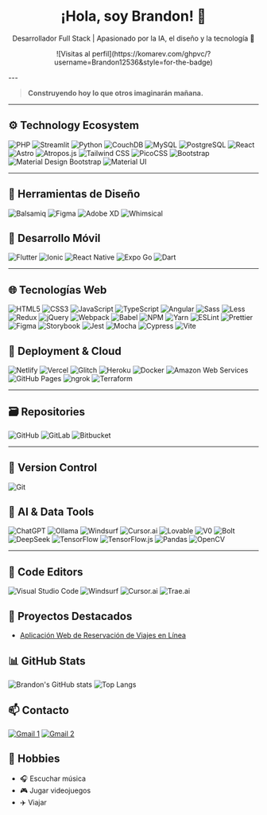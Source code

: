 <!-- ## Hi there 👋


**Brandon12536/Brandon12536** is a ✨ _special_ ✨ repository because its `README.md` (this file) appears on your GitHub profile.

---

Here are some ideas to get you started:

- 🔭 I’m currently working on ...
- 🌱 I’m currently learning ...
- 👯 I’m looking to collaborate on ...
- 🤔 I’m looking for help with ...
- 💬 Ask me about ...
- 📫 How to reach me: ...
- 😄 Pronouns: ...
- ⚡ Fun fact: ...
-->

<h1 align="center">¡Hola, soy Brandon! 👋</h1>
<p align="center">
  Desarrollador Full Stack | Apasionado por la IA, el diseño y la tecnología 🚀
</p>
<p align="center">
  ![Visitas al perfil](https://komarev.com/ghpvc/?username=Brandon12536&style=for-the-badge)
</p>
---

> **Construyendo hoy lo que otros imaginarán mañana.**

---
## ⚙️ Technology Ecosystem

![PHP](https://img.shields.io/badge/php-777BB4?style=for-the-badge&logo=php&logoColor=white)
![Streamlit](https://img.shields.io/badge/streamlit-FF4B4B?style=for-the-badge&logo=streamlit&logoColor=white)
![Python](https://img.shields.io/badge/python-3776AB?style=for-the-badge&logo=python&logoColor=white)
![CouchDB](https://img.shields.io/badge/couchdb-E42528?style=for-the-badge&logo=apachecouchdb&logoColor=white)
![MySQL](https://img.shields.io/badge/mysql-4479A1?style=for-the-badge&logo=mysql&logoColor=white)
![PostgreSQL](https://img.shields.io/badge/postgresql-4169E1?style=for-the-badge&logo=postgresql&logoColor=white)
![React](https://img.shields.io/badge/react-20232A?style=for-the-badge&logo=react&logoColor=61DAFB)
![Astro](https://img.shields.io/badge/astro-1a1a1a?style=for-the-badge&logo=astro&logoColor=white)
![Atropos.js](https://img.shields.io/badge/Atropos.js-00B0FF?style=for-the-badge&logo=atropos&logoColor=white)
![Tailwind CSS](https://img.shields.io/badge/tailwindcss-06B6D4?style=for-the-badge&logo=tailwindcss&logoColor=white)
![PicoCSS](https://img.shields.io/badge/pico.css-2D9CDB?style=for-the-badge&logo=pico&logoColor=white)
![Bootstrap](https://img.shields.io/badge/bootstrap-7952B3?style=for-the-badge&logo=bootstrap&logoColor=white)
![Material Design Bootstrap](https://img.shields.io/badge/material--design--bootstrap-7952B3?style=for-the-badge&logo=bootstrap&logoColor=white)
![Material UI](https://img.shields.io/badge/material--ui-007FFF?style=for-the-badge&logo=mui&logoColor=white)

---

## 🎨 Herramientas de Diseño

![Balsamiq](https://img.shields.io/badge/balsamiq-800000?style=for-the-badge&logo=balsamiq&logoColor=white)
![Figma](https://img.shields.io/badge/figma-F24E1E?style=for-the-badge&logo=figma&logoColor=white)
![Adobe XD](https://img.shields.io/badge/adobe%20xd-FF61F6?style=for-the-badge&logo=adobexd&logoColor=white)
![Whimsical](https://img.shields.io/badge/whimsical-5A28C4?style=for-the-badge&logo=whimsical&logoColor=white)

## 📱 Desarrollo Móvil

![Flutter](https://img.shields.io/badge/flutter-02569B?style=for-the-badge&logo=flutter&logoColor=white)
![Ionic](https://img.shields.io/badge/ionic-3880FF?style=for-the-badge&logo=ionic&logoColor=white)
![React Native](https://img.shields.io/badge/react_native-20232A?style=for-the-badge&logo=react&logoColor=61DAFB)
![Expo Go](https://img.shields.io/badge/expo-000020?style=for-the-badge&logo=expo&logoColor=white)
![Dart](https://img.shields.io/badge/dart-0175C2?style=for-the-badge&logo=dart&logoColor=white)

---

## 🌐 Tecnologías Web

![HTML5](https://img.shields.io/badge/html5-E34F26?style=for-the-badge&logo=html5&logoColor=white)
![CSS3](https://img.shields.io/badge/css3-1572B6?style=for-the-badge&logo=css3&logoColor=white)
![JavaScript](https://img.shields.io/badge/javascript-F7DF1E?style=for-the-badge&logo=javascript&logoColor=black)
![TypeScript](https://img.shields.io/badge/typescript-3178C6?style=for-the-badge&logo=typescript&logoColor=white)
![Angular](https://img.shields.io/badge/angular-DD0031?style=for-the-badge&logo=angular&logoColor=white)
![Sass](https://img.shields.io/badge/sass-CC6699?style=for-the-badge&logo=sass&logoColor=white)
![Less](https://img.shields.io/badge/less-1D365D?style=for-the-badge&logo=less&logoColor=white)
![Redux](https://img.shields.io/badge/redux-764ABC?style=for-the-badge&logo=redux&logoColor=white)
![jQuery](https://img.shields.io/badge/jquery-0769AD?style=for-the-badge&logo=jquery&logoColor=white)
![Webpack](https://img.shields.io/badge/webpack-8DD6F9?style=for-the-badge&logo=webpack&logoColor=black)
![Babel](https://img.shields.io/badge/babel-F9DC3E?style=for-the-badge&logo=babel&logoColor=black)
![NPM](https://img.shields.io/badge/npm-CB3837?style=for-the-badge&logo=npm&logoColor=white)
![Yarn](https://img.shields.io/badge/yarn-2C8EBB?style=for-the-badge&logo=yarn&logoColor=white)
![ESLint](https://img.shields.io/badge/eslint-4B32C3?style=for-the-badge&logo=eslint&logoColor=white)
![Prettier](https://img.shields.io/badge/prettier-F7B93E?style=for-the-badge&logo=prettier&logoColor=black)
![Figma](https://img.shields.io/badge/figma-F24E1E?style=for-the-badge&logo=figma&logoColor=white)
![Storybook](https://img.shields.io/badge/storybook-FF4785?style=for-the-badge&logo=storybook&logoColor=white)
![Jest](https://img.shields.io/badge/jest-C21325?style=for-the-badge&logo=jest&logoColor=white)
![Mocha](https://img.shields.io/badge/mocha-8D6748?style=for-the-badge&logo=mocha&logoColor=white)
![Cypress](https://img.shields.io/badge/cypress-17202C?style=for-the-badge&logo=cypress&logoColor=white)
![Vite](https://img.shields.io/badge/vite-646CFF?style=for-the-badge&logo=vite&logoColor=white)

## 🚀 Deployment & Cloud

![Netlify](https://img.shields.io/badge/netlify-00C7B7?style=for-the-badge&logo=netlify&logoColor=white)
![Vercel](https://img.shields.io/badge/vercel-000000?style=for-the-badge&logo=vercel&logoColor=white)
![Glitch](https://img.shields.io/badge/glitch-3333FF?style=for-the-badge&logo=glitch&logoColor=white)
![Heroku](https://img.shields.io/badge/heroku-430098?style=for-the-badge&logo=heroku&logoColor=white)
![Docker](https://img.shields.io/badge/docker-2496ED?style=for-the-badge&logo=docker&logoColor=white)
![Amazon Web Services](https://img.shields.io/badge/amazon%20web%20services-232F3E?style=for-the-badge&logo=amazonaws&logoColor=white)
![GitHub Pages](https://img.shields.io/badge/github%20pages-222?style=for-the-badge&logo=githubpages&logoColor=white)
![ngrok](https://img.shields.io/badge/ngrok-1F1E37?style=for-the-badge&logo=ngrok&logoColor=white)
![Terraform](https://img.shields.io/badge/terraform-623CE4?style=for-the-badge&logo=terraform&logoColor=white)

---


## 🗃️ Repositories

![GitHub](https://img.shields.io/badge/github-181717?style=for-the-badge&logo=github&logoColor=white)
![GitLab](https://img.shields.io/badge/gitlab-FC6D26?style=for-the-badge&logo=gitlab&logoColor=white)
![Bitbucket](https://img.shields.io/badge/bitbucket-0052CC?style=for-the-badge&logo=bitbucket&logoColor=white)

---
## 🔄 Version Control

![Git](https://img.shields.io/badge/git-F05032?style=for-the-badge&logo=git&logoColor=white)

## 🤖 AI & Data Tools

![ChatGPT](https://img.shields.io/badge/chatgpt-10a37f?style=for-the-badge&logo=openai&logoColor=white)
![Ollama](https://img.shields.io/badge/ollama-000000?style=for-the-badge&logo=data:image/svg+xml;base64,PHN2ZyBmaWxsPSIjRkZGIiBoZWlnaHQ9IjE2IiB2aWV3Qm94PSIwIDAgMTYgMTYiIHdpZHRoPSIxNiIgeG1sbnM9Imh0dHA6Ly93d3cudzMub3JnLzIwMDAvc3ZnIj48Y2lyY2xlIGN4PSI4IiBjeT0iOCIgcj0iOCIgc3R5bGU9ImZpbGw6IzAwMCIvPjwvc3ZnPg==)
![Windsurf](https://img.shields.io/badge/windsurf-1E90FF?style=for-the-badge&logo=azuredevops&logoColor=white)
![Cursor.ai](https://img.shields.io/badge/cursor.ai-000000?style=for-the-badge&logo=cursor&logoColor=white)
![Lovable](https://img.shields.io/badge/lovable-FF69B4?style=for-the-badge&logo=love&logoColor=white)
![V0](https://img.shields.io/badge/v0-7C3AED?style=for-the-badge&logo=vercel&logoColor=white)
![Bolt](https://img.shields.io/badge/bolt-FFD600?style=for-the-badge&logo=zap&logoColor=black)
![DeepSeek](https://img.shields.io/badge/deepseek-000000?style=for-the-badge&logo=deepin&logoColor=white)
![TensorFlow](https://img.shields.io/badge/tensorflow-FF6F00?style=for-the-badge&logo=tensorflow&logoColor=white)
![TensorFlow.js](https://img.shields.io/badge/tensorflow.js-FF6F00?style=for-the-badge&logo=tensorflow&logoColor=white)
![Pandas](https://img.shields.io/badge/pandas-150458?style=for-the-badge&logo=pandas&logoColor=white)
![OpenCV](https://img.shields.io/badge/opencv-5C3EE8?style=for-the-badge&logo=opencv&logoColor=white)

---

## 📝 Code Editors

![Visual Studio Code](https://img.shields.io/badge/vscode-007ACC?style=for-the-badge&logo=visualstudiocode&logoColor=white)
![Windsurf](https://img.shields.io/badge/windsurf-1E90FF?style=for-the-badge&logo=azuredevops&logoColor=white)
![Cursor.ai](https://img.shields.io/badge/cursor.ai-000000?style=for-the-badge&logo=cursor&logoColor=white)
![Trae.ai](https://img.shields.io/badge/trae.ai-00BFFF?style=for-the-badge&logo=traefikproxy&logoColor=white)


## 🚀 Proyectos Destacados

- [Aplicación Web de Reservación de Viajes en Línea](https://maybetours.com/)


## 📊 GitHub Stats

![Brandon's GitHub stats](https://github-readme-stats.vercel.app/api?username=Brandon12536&show_icons=true&theme=radical)
![Top Langs](https://github-readme-stats.vercel.app/api/top-langs/?username=Brandon12536&layout=compact&theme=radical)

## 📫 Contacto

[![Gmail 1](https://img.shields.io/badge/gmail-ing.brandon.perez.r@gmail.com-D14836?style=for-the-badge&logo=gmail&logoColor=white)](mailto:ing.brandon.perez.r@gmail.com)
[![Gmail 2](https://img.shields.io/badge/gmail-brandonprbusiness@gmail.com-D14836?style=for-the-badge&logo=gmail&logoColor=white)](mailto:brandonprbusiness@gmail.com)

## 🎵 Hobbies

- 🎧 Escuchar música
- 🎮 Jugar videojuegos
- ✈️ Viajar
